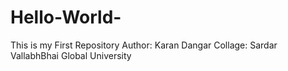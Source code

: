# Hello-World-
This is my First Repository
Author: Karan Dangar
Collage: Sardar VallabhBhai Global University

